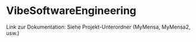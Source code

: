 # VibeSoftwareEngineering

Link zur Dokumentation: Siehe Projekt-Unterordner (MyMensa, MyMensa2, usw.)
